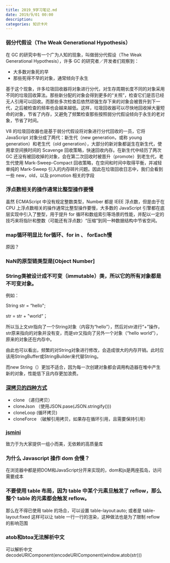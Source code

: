 ```yaml
---
title: 2019_9学习笔记.md
date: 2019/9/01 00:00
description:
categories: 知识卡片
---
```

### 弱分代假设（The Weak Generational Hypothesis）

在 GC 的研究中有一个广为人知的现象，叫做弱分代假设（The Weak Generational Hypothesis），许多 GC 的研究者／开发者们观察到：

* 大多数对象死的早
* 那些死得不早的对象，通常倾向于永生

基于这个现象，许多垃圾回收器将对象进行分代，对生存周期长度不同的对象采用不同的垃圾回收算法。那些新分配的对象会得到更多的“关照”，检查它们是否已经无人引用可以回收。而那些多次检查后依然顽强生存下来的对象会被晋升到下一代，之后被检查的频率也会越来越低。这样，垃圾回收器可以尽快地回收掉大量短命的对象，节省了内存，又避免了频繁检查那些按照弱分代假设倾向于永生的老对象，节省了时间。

V8 的垃圾回收器也是基于弱分代假设将对象进行分代回收的一员，它将 JavaScript 对象分成了两代：新生代（new generation，或称 young generation）和老生代（old generation），大部分的新对象都诞生在新生代，使用拿空间换时间的 Scavenge 回收策略，快速回收内存。在新生代中经历了两次 GC 还没有被回收掉的对象，会在第二次回收时被晋升（promote）到老生代，老生代使用 Mark-Sweep-Compact 回收策略，在空间和时间中取得平衡，并减轻单纯的 Mark-Sweep 引入的内存碎片问题。因此在垃圾回收日志中，我们会看到一些 new，old，以及 promotion 相关的字段

### 浮点数相关的操作通常比整型操作要慢

虽然 ECMAScript 中没有规定整数类型，Number 都是 IEEE 浮点数，但是由于在 CPU 上浮点数相关的操作通常比整型操作要慢，大多数的 JavaScript 引擎都在底层实现中引入了整型，用于提升 for 循环和数组索引等场景的性能，并配以一定的技巧来将指针和整数（可能还有浮点数）“压缩”到同一种数据结构中节省空间。

### map循环明显比 for循环、for in 、 forEach慢

原因？

### NaN的原型链类型是[Object Number]

### String类被设计成不可变（immutable）类，所以它的所有对象都是不可变对象。

例如：

String str = “hello";

str = str + "world“；

所以当上文str指向了一个String对象（内容为“hello”），然后对str进行“+”操作，str原来指向的对象并没有变，而是str又指向了另外一个对象（“hello world”），原来的对象还在内存中。

由此也可以看出，频繁的对String对象进行修改，会造成很大的内存开销。此时应该用StringBuffer或StringBuilder来代替String。

而new String（）更加不适合，因为每一次创建对象都会调用构造器在堆中产生新的对象，性能低下且内存更加浪费。

### [深拷贝的四种方式](https://juejin.im/post/5bc1ae9be51d450e8b140b0c#heading-5)

* clone （递归拷贝）
* cloneJson （使用JSON.pase(JSON.stringify()))
* cloneLoop (循环拷贝)
* cloneForce  （破解引用拷贝，如果存在循环引用，且需要保持引用）

### [jsmini](https://github.com/jsmini/clone)

致力于为大家提供一组小而美，无依赖的高质量库

### 为什么 Javascript 操作 dom 会慢？

在浏览器中都是把DOM和JavaScript分开来实现的，dom和js是两座孤岛，访问需要成本

### 不要使用 table 布局，因为 table 中某个元素旦触发了 reflow，那么整个 table 的元素都会触发 reflow。

那么在不得已使用 table 的场合，可以设置 table-layout:auto; 或者是 table-layout:fixed 这样可以让 table 一行一行的渲染，这种做法也是为了限制 reflow 的影响范围

### atob和btoa无法解析中文

可以解析中文
decodeURIComponent(encodeURIComponent(window.atob(str)))